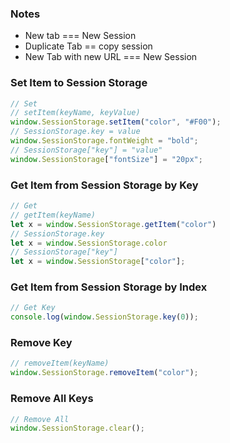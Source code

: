 ### Notes
- New tab === New Session
- Duplicate Tab  == copy session
- New Tab with new URL === New Session
### Set Item to Session Storage 
```js
// Set
// setItem(keyName, keyValue)
window.SessionStorage.setItem("color", "#F00");
// SessionStorage.key = value
window.SessionStorage.fontWeight = "bold";
// SessionStorage["key"] = "value"
window.SessionStorage["fontSize"] = "20px";
```
### Get Item from Session Storage by Key
```javascript
// Get
// getItem(keyName)
let x = window.SessionStorage.getItem("color")
// SessionStorage.key
let x = window.SessionStorage.color
// SessionStorage["key"]
let x = window.SessionStorage["color"];
```
### Get Item from Session Storage by Index
```javascript
// Get Key
console.log(window.SessionStorage.key(0));
```
### Remove Key
```js
// removeItem(keyName)
window.SessionStorage.removeItem("color");
```

### Remove All Keys
```js
// Remove All
window.SessionStorage.clear();
```
